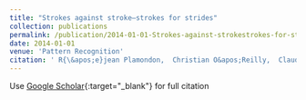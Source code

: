 ```yaml
---
title: "Strokes against stroke—strokes for strides"
collection: publications
permalink: /publication/2014-01-01-Strokes-against-strokestrokes-for-strides
date: 2014-01-01
venue: 'Pattern Recognition'
citation: ' R{\&apos;e}jean Plamondon,  Christian O&apos;Reilly,  Claud{\&apos;e}ric Ouellet-Plamondon, &quot;Strokes against stroke—strokes for strides.&quot; Pattern Recognition, 2014.'
---
```

Use [Google Scholar](https://scholar.google.com/scholar?q=Strokes+against+stroke—strokes+for+strides){:target="_blank"} for full citation